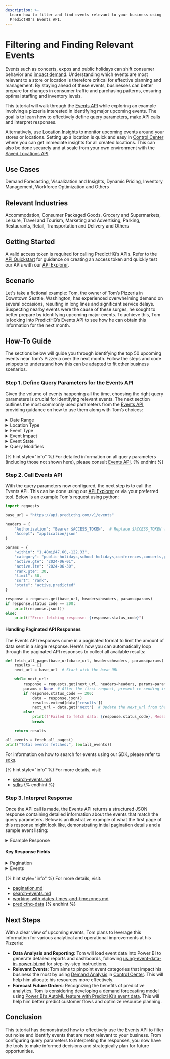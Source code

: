 ```yaml
---
description: >-
  Learn how to filter and find events relevant to your business using
  PredictHQ's Events API.
---
```


# Filtering and Finding Relevant Events

Events such as concerts, expos and public holidays can shift consumer behavior and [impact demand](https://www.predicthq.com/use-cases/demand-forecasting). Understanding which events are most relevant to a store or location is therefore critical for effective planning and management. By staying ahead of these events, businesses can better prepare for changes in consumer traffic and purchasing patterns, ensuring optimal staffing and inventory levels.

This tutorial will walk through the [Events API](https://www.predicthq.com/apis/event-api) while exploring an example involving a pizzeria interested in identifying major upcoming events. The goal is to learn how to effectively define query parameters, make API calls and interpret responses.

Alternatively, use [Location Insights](https://www.predicthq.com/location-insights) to monitor upcoming events around your stores or locations. Setting up a location is quick and easy in [Control Center](https://control.predicthq.com/location-insights) where you can get immediate insights for all created locations. This can also be done securely and at scale from your own environment with the [Saved Locations API](../../../api/saved-locations/).

## Use Cases

Demand Forecasting, Visualization and Insights, Dynamic Pricing, Inventory Management, Workforce Optimization and Others

## Relevant Industries

Accommodation, Consumer Packaged Goods, Grocery and Supermarkets, Leisure, Travel and Tourism, Marketing and Advertising, Parking, Restaurants, Retail, Transportation and Delivery and Others

## Getting Started

A valid access token is required for calling PredictHQ’s APIs. Refer to the [API Quickstart](../../api-quickstart.md) for guidance on creating an access token and quickly test our APIs with our [API Explorer](https://control.predicthq.com/explorer/events).

## Scenario

Let's take a fictional example: Tom, the owner of Tom’s Pizzeria in Downtown Seattle, Washington, has experienced overwhelming demand on several occasions, resulting in long lines and significant service delays. Suspecting nearby events were the cause of these surges, he sought to better prepare by identifying upcoming major events. To achieve this, Tom is looking into PredictHQ’s Events API to see how he can obtain this information for the next month.

## How-To Guide

The sections below will guide you through identifying the top 50 upcoming events near Tom’s Pizzeria over the next month. Follow the steps and code snippets to understand how this can be adapted to fit other business scenarios.

### Step 1. Define Query Parameters for the Events API

Given the volume of events happening all the time, choosing the right query parameters is crucial for identifying relevant events. The next section outlines the most commonly used parameters from the [Events API](../../../api/events/search-events.md), providing guidance on how to use them along with Tom’s choices:

<details>

<summary>Date Range</summary>

Set the date range for the search.

* **Active**: Use the `active` parameter to include all events that are ongoing in the date range.
* **Start**: To focus on the start dates of events, the date range should be set using the `start` parameter.

#### Settings for Tom’s Pizzeria

Tom is interested in events taking place in the month of June 2024. He will configure the search to include active events from June 1st to June 30th, considering the local time zone.&#x20;

```python
params={
   "active.gte": "2024-06-01",
   "active.lte": "2024-06-30",
   "active.tz": "America/Los_Angeles"
   }
```

</details>

<details>

<summary>Location Type</summary>

Define the catchment area for the search. Refer to our [industry recommendations](../industry-specific-event-filters.md#location-type) for which location type to start with.&#x20;

* **Center Point & Radius**: Define a circular area around your store or location by specifying latitude/longitude and a radius using the `within` parameter. The [Suggested Radius API](https://docs.predicthq.com/api/suggested-radius/get-suggested-radius) can assist in identifying an appropriate radius.

<!---->

* **City, State, Country**: For targeted searches across a predefined area e.g. specific cities, states or countries, use the `place` parameter and provide a place ID. The [Places API](https://docs.predicthq.com/api/places/search-places) can assist in finding correct place IDs.

<!---->

* **Country-wide**: If your interest spans an entire country, the easiest way is to use the `country` parameter and set it to the res

#### Settings for Tom’s Pizzeria

Tom is keen on monitoring events within close proximity to his pizzeria so he decides to set the search location using the center point and radius approach.

Tom first uses the [Suggested Radius API](../../../api/suggested-radius/get-suggested-radius.md) to establish the optimal search radius (see below for code snippet). The Suggested Radius API recommends a 1.48 mi radius based on typical foot traffic and local demographic data for Food and Beverage/Restaurant industries in urban settings.

```python
params={
  "within": "1.48mi@47.60,-122.33"
  }
```

#### **Suggested Radius**

Tom is in the Food and Beverage/Restaurants industry and the pizzeria is located in Downtown Seattle at (47.60, -122.33).  These are the two parameters for the Suggested Radius API:

```python
import requests

response = requests.get(
  url="https://api.predicthq.com/v1/suggested-radius",
  headers={
    "Authorization": "Bearer $ACCESS_TOKEN",
    "Accept": "application/json"
    },
  params={
    "location.origin": "47.60,-122.33",
    "radius_unit": "mi",
    "industry": "restaurants"
    }
)

print(response.json())
```

```python
{
  "radius": 1.48,
  "radius_unit": "mi",
  "location": {
    "lat": "47.6",
    "lon": "-122.33"
  }
}
```

</details>

<details>

<summary>Event Type</summary>

Select the types of events for the search.

* **Relevant Event Categories**: To identify [event categories](../../predicthq-data/event-categories/) that are most relevant to your location, use [Demand Analysis](https://www.predicthq.com/support/beam-overview) in [Control Center](https://control.predicthq.com/beam) or the [Beam API](../../../api/beam/). Alternatively, start with our [industry recommendations](../industry-specific-event-filters.md#relevant-event-categories) for which categories to start with.

<!---->

* **Specific Themes**: Use the `phq_label` parameter to focus on particular themes within a category. For example, to find baseball-related events, set `phq_label` to `baseball`.

#### Settings for Tom’s Pizzeria

For a broad initial survey of upcoming events, Tom has chosen to focus on categories that are likely to influence restaurant visits.

```python
params={
  "category": "public-holidays,performing-arts,conferences,concerts,festivals"
  } 
```

Next, Tom plans to use use [Demand Analysis](https://www.predicthq.com/support/beam-overview) in [Control Center](https://control.predicthq.com/beam) to help refine these categories further based on actual data-driven insights, tailored to his pizzeria.

</details>

<details>

<summary>Event Impact</summary>

Define the event impact for the search.

* **PHQ Rank**: Use the `rank` parameter to target events based on their [predicted impact](../../predicthq-data/ranks/phq-rank.md), with values ranging from 0 to 100. This is useful for filtering out smaller events, ensuring focus on those likely to impact demand. Set the minimum rank threshold by setting rank.gte based on our [recommended industry minimums](../industry-specific-event-filters.md#minimum-phq-rank).
  * The `rank_level` parameter divides the PHQ Rank into five equal bands, for simplified categorization. Levels range from 1 to 5, where 1 represents minor impact, such as a community workshop, and 5 represents major impact, like the Olympics.

<!---->

* **Local Rank**: To consider the event's impact on the local area, use `local_rank`, which also ranges from 0 to 100. By considering factors like population density, [Local Rank](../../predicthq-data/ranks/local-rank.md) helps differentiate the impact of similar-sized events in different locations, such as Aspen, Colorado versus New York City.
  * The `local_rank_level` parameter divides Local Rank into five equal bands, for simplified categorization. Levels also range from 1 to 5, with 1 representing minor impact and 5 representing major impact, similar to the PHQ Rank.

<!---->

* **PHQ Attendance**: For [attendance-based events](../../predicthq-data/event-categories/attendance-based-events.md), impact can be directly measured with `phq_attendance` which is the [number of people predicted to attend an event](../../predicthq-data/predicted-attendance.md).

#### Settings for Tom’s Pizzeria&#x20;

To focus his resources efficiently and avoid spending time on smaller, less impactful events, Tom sets a minimum PHQ rank threshold of 30, which is recommended for his industry.

```python
params={
  "rank.gte": 30
  }
```

</details>

<details>

<summary>Event State</summary>

Track events based on their likelihood of occurring.

* **Event State**: Events classified as `active` by the `state` parameter have confirmed details including start dates and locations, whereas the details of \`predicted\` events are [subject to change](../../predicthq-data/predicted-events.md) as more information becomes available. Events are marked as `deleted` if they are canceled, postponed, or otherwise removed.

Focusing primarily on `active` and `predicted` event states ensures that only events which are relevant and likely to occur are tracked

#### Settings for Tom’s Pizzeria

Tom is interested in all upcoming events in June 2024 and has decided to include `predicted` events as well.

```python
params={
  "state": "active,predicted"
  }
```

</details>

<details>

<summary>Query Modifiers</summary>

Optimize search results with useful parameters.

* **Limit**: Specify the maximum number of events per page to return, managing the volume of results and focusing on the most relevant events. Use the `next` field in the API response to navigate to additional results (refer to [#handling-paginated-api-responses](filtering-and-finding-relevant-events.md#handling-paginated-api-responses "mention") for more details).

<!---->

* **Sort**: Order the search results according to specific attributes, most commonly event impact such as `rank` or `phq_attendance`, to prioritize high impact events.

#### Settings for Tom’s Pizzeria

Tom is interested in the top 50 upcoming events for June 2024 that could impact his business. He sets the search parameters to not only manage the scope of results but also ensure that the most significant events are returned first.

```python
params={
   "limit": 50,
   "sort": "rank"
   }
```

</details>

{% hint style="info" %}
For detailed information on all query parameters (including those not shown here), please consult [Events API](../../../api/events/).
{% endhint %}

### Step 2. Call Events API

With the query parameters now configured, the next step is to call the Events API. This can be done using our [API Explorer](https://control.predicthq.com/explorer/events) or via your preferred tool. Below is an example Tom's request using python:

```python
import requests

base_url = "https://api.predicthq.com/v1/events"

headers = {
    "Authorization": "Bearer $ACCESS_TOKEN",  # Replace $ACCESS_TOKEN with your actual token
    "Accept": "application/json"
}

params = {
    "within": "1.48mi@47.60,-122.33",
    "category": "public-holidays,school-holidays,conferences,concerts,performing-arts",
    "active.gte": "2024-06-01",
    "active.lte": "2024-06-30",
    "rank.gte": 30,
    "limit": 50,
    "sort": "rank",
    "state": "active,predicted"
}

response = requests.get(base_url, headers=headers, params=params)
if response.status_code == 200:
    print(response.json())
else:
    print(f"Error fetching response: {response.status_code}")
```

#### Handling Paginated API Responses

The Events API responses come in a paginated format to limit the amount of data sent in a single response. Here's how you can automatically loop through the paginated API responses to collect all available results:

```python
def fetch_all_pages(base_url=base_url, headers=headers, params=params):
    results = []
    next_url = base_url  # Start with the base URL

    while next_url:
        response = requests.get(next_url, headers=headers, params=params)
        params = None  # After the first request, prevent re-sending initial parameters
        if response.status_code == 200:
            data = response.json()
            results.extend(data['results'])
            next_url = data.get('next')  # Update the next_url from the 'next' field in the response
        else:
            print(f"Failed to fetch data: {response.status_code}, Message: {response.text}")
            break

    return results

all_events = fetch_all_pages()
print("Total events fetched:", len(all_events))

```

For information on how to search for events using our SDK, please refer to [sdks](../../../integrations/sdks/ "mention").

{% hint style="info" %}
For more details, visit:

* [search-events.md](../../../api/events/search-events.md "mention")
* [sdks](../../../integrations/sdks/ "mention")
{% endhint %}

### Step 3. Interpret Response

Once the API call is made, the Events API returns a structured JSON response containing detailed information about the events that match the query parameters. Below is an illustrative example of what the first page of this response might look like, demonstrating initial pagination details and a sample event listing:

<details>

<summary>Example Response</summary>

```json
{
  "count": 388,
  "overflow": false,
  "next": "https://api.predicthq.com/v1/events/?active.gte=2024-06-01&active.lte=2024-06-30&category=public-holidays%2Cschool-holidays%2Cconferences%2Cconcerts%2Cperforming-arts&limit=50&offset=50&rank.gte=30&sort=rank&state=active%2Cpredicted&within=1.48mi%4047.60%2C-122.33",
  "previous": null,
  "results": [
    {
      "relevance": null,
      "id": "4hFctf3GqQ2MS5qYLW",
      "title": "Itzy",
      "alternate_titles": [
        "ITZY 2ND WORLD TOUR 'BORN TO BE'",
        "ITZY at WAMU Theater",
        "Itzy (Concert)"
      ],
      "description": "",
      "category": "concerts",
      "labels": [
        "concert",
        "music"
      ],
      "rank": 62,
      "local_rank": 77,
      "phq_attendance": 4201,
      "entities": [
        {
          "entity_id": "hckgG3yNMg5PRGsL49pNzK",
          "name": "ITZY",
          "type": "organization"
        },
        {
          "entity_id": "3AedBWTgigZjWx9NhwLsvgU",
          "name": "CenturyLink Field - WaMu Theater",
          "type": "venue",
          "formatted_address": "800 Occidental Avenue South\nSeattle, WA 98134\nUnited States of America"
        }
      ],
      "duration": 0,
      "start": "2024-06-07T03:00:00Z",
      "start_local": "2024-06-06T20:00:00",
      "end": "2024-06-07T03:00:00Z",
      "end_local": "2024-06-06T20:00:00",
      "predicted_end": "2024-06-07T07:10:00Z",
      "predicted_end_local": "2024-06-07T00:10:00",
      "updated": "2024-05-15T18:25:53Z",
      "first_seen": "2024-01-26T02:32:24Z",
      "timezone": "America/Los_Angeles",
      "location": [
        -122.3322862,
        47.5933082
      ],
      "geo": {
        "geometry": {
          "coordinates": [
            -122.3322862,
            47.5933082
          ],
          "type": "Point"
        },
        "placekey": "zzw-223@5x4-4vs-mp9"
      },
      "impact_patterns": [
        {
          "vertical": "accommodation",
          "impact_type": "phq_attendance",
          "impacts": [
            {
              "date_local": "2024-06-05",
              "value": 841,
              "position": "leading"
            },
            {
              "date_local": "2024-06-06",
              "value": 4201,
              "position": "event_day"
            },
            {
              "date_local": "2024-06-07",
              "value": 421,
              "position": "lagging"
            }
          ]
        },
        {
          "vertical": "hospitality",
          "impact_type": "phq_attendance",
          "impacts": [
            {
              "date_local": "2024-06-04",
              "value": 85,
              "position": "leading"
            },
            {
              "date_local": "2024-06-05",
              "value": 1051,
              "position": "leading"
            },
            {
              "date_local": "2024-06-06",
              "value": 4201,
              "position": "event_day"
            },
            {
              "date_local": "2024-06-07",
              "value": 127,
              "position": "lagging"
            }
          ]
        }
      ],
      "scope": "locality",
      "country": "US",
      "place_hierarchies": [
        [
          "6295630",
          "6255149",
          "6252001",
          "5815135",
          "5799783",
          "7174408",
          "5809844"
        ]
      ],
      "state": "active",
      "private": false,
      "predicted_event_spend": 325046,
      "predicted_event_spend_industries": {
        "accommodation": 77435,
        "hospitality": 188904,
        "transportation": 58707
      },
      "phq_labels": [
        {
          "label": "pop",
          "weight": 0.53
        },
        {
          "label": "other",
          "weight": 0.47
        }
      ]
    },
    {
      // More results...
    }
  ]
}
```

</details>

#### Key Response Fields

<details>

<summary>Pagination</summary>

Results are returned in a paginated format, where the number of events per page is determined by your subscription limits. The key fields related to pagination include:

* `count`: The total number of events that match the search criteria.
* `next` and `previous`: URLs that can be used to navigate to the next or previous pages of results, respectively.&#x20;
* `overflow`: If `true`, this indicates more results are available but cannot be reached through normal pagination due to subscription limits. Consider making your search query more specific to reduce the number of results returned.&#x20;

For more comprehensive guidelines on navigating paginated results, refer to [pagination.md](../../../api/overview/pagination.md "mention").

</details>

<details>

<summary>Events</summary>

Events are detailed in the results section of the response, each represented as a JSON block. The amount of information provided for each event can vary depending on the type of event and other factors. A comprehensive guide that covers each available field can be found in [#response-fields](../../../api/events/search-events.md#response-fields "mention"). Common response fields include:

**Dates**

* `start_local`, `end_local`: Indicates the start and end dates of the event in the local time zone. If an end date is not available, it defaults to the start date. For some events where the end date is not available, a [predicted end date](../../predicthq-data/predicted-end-times.md) fills this gap with `predicted_end_local`.
* `start`, `end`, `predicted_end`: Indicates the start, end and predicted end dates in UTC.

**Location**

* `geo`: Includes the latitude/longitude coordinates of the event as well as additional location information which is especially useful for events that cover [an area](../geolocation-guides/working-with-polygons.md) rather than a point, such as parades.&#x20;
* `place_hierarchies`: Lists the [place IDs](../geolocation-guides/understanding-place-hierarchies.md) associated with the event location.
* `country`: Identifies the country where the event takes place.

**Event Descriptors**

* `title`: The name of the event.
* `description`: A brief description of what the event entails, if available.
* `category`: The [type of event](../../predicthq-data/event-categories/), such as concerts or public holidays.
* `phq_labels`: [Tags](../../predicthq-data/labels.md) that classify the event into common themes or topics. Note, `labels` is a legacy field and is no longer maintained.

**Event Impact**

* `rank`: The [predicted impact](../../predicthq-data/ranks/phq-rank.md) of the event based on a globally comparable rank index.
* `local_rank`: The [predicted impact](../../predicthq-data/ranks/local-rank.md) of the event, taking into account the local area.
* `phq_attendance`: The number of people [predicted to attend](../../predicthq-data/predicted-attendance.md) the event, for [attendance-based events](../../predicthq-data/event-categories/attendance-based-events.md).
* `impact_patterns`: The [predicted impact](../../predicthq-data/impact-patterns.md) of how the event affects various industries on days surrounding the event.
* `predicted_event_spend`: The [predicted financial impact](../../predicthq-data/predicted-event-spend.md) of the event on local businesses.

</details>

{% hint style="info" %}
For more details, visit:

* [pagination.md](../../../api/overview/pagination.md "mention")
* [search-events.md](../../../api/events/search-events.md "mention")
* [working-with-dates-times-and-timezones.md](../date-and-time-guides/working-with-dates-times-and-timezones.md "mention")
* [predicthq-data](../../predicthq-data/ "mention")
{% endhint %}

## Next Steps

With a clear view of upcoming events, Tom plans to leverage this information for various analytical and operational improvements at his Pizzeria:

* **Data Analysis and Reporting**: Tom will load event data into Power BI to generate detailed reports and dashboards, following [using-event-data-in-power-bi.md](using-event-data-in-power-bi.md "mention") for step-by-step instructions.
* **Relevant Events**: Tom aims to pinpoint event categories that impact his business the most by using [Demand Analysis](https://www.predicthq.com/support/beam-overview) in [Control Center](https://control.predicthq.com/beam). This will help him allocate his resources more effectively.
* **Forecast Future Orders**: Recognizing the benefits of predictive analytics, Tom is considering developing a demand forecasting model using [Power BI’s AutoML feature with PredictHQ’s event data](../../../integrations/third-party-integrations/integrate-with-a-demand-forecast-in-powerbi.md). This will help him better predict customer flows and optimize resource planning.

## Conclusion

This tutorial has demonstrated how to effectively use the Events API to filter out noise and identify events that are most relevant to your business. From configuring query parameters to interpreting the responses, you now have the tools to make informed decisions and strategically plan for future opportunities.
